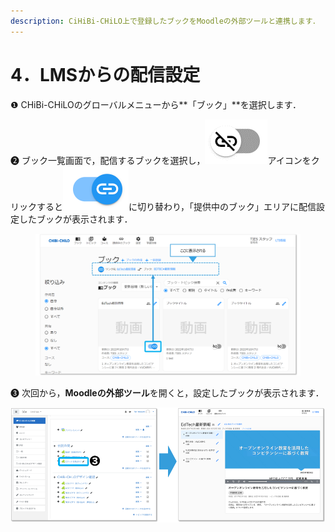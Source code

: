 ```yaml
---
description: CiHiBi-CHiLO上で登録したブックをMoodleの外部ツールと連携します．
---
```


# 4．LMSからの配信設定

❶ CHiBi-CHiLOのグローバルメニューから**「ブック」**を選択します．

❷ ブック一覧画面で，配信するブックを選択し，<img src="../.gitbook/assets/linkoff.png" alt="" data-size="line">アイコンをクリックすると<img src="../.gitbook/assets/linkon.png" alt="" data-size="line">に切り替わり，「提供中のブック」エリアに配信設定したブックが表示されます．

<figure><img src="../.gitbook/assets/book-create_07.png" alt=""><figcaption></figcaption></figure>

❸ 次回から，**Moodleの外部ツール**を開くと，設定したブックが表示されます．

![](<../.gitbook/assets/image (419).png>)
